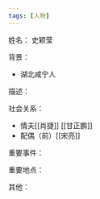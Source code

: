 ```yaml
---
tags: [人物]
---
```


姓名：
史颖莹

背景：
- 湖北咸宁人

描述：

社会关系：
- 情夫[[肖捷]] [[甘正鹏]]
- 配偶（前）[[宋亮]]

重要事件：

重要地点：

其他：
